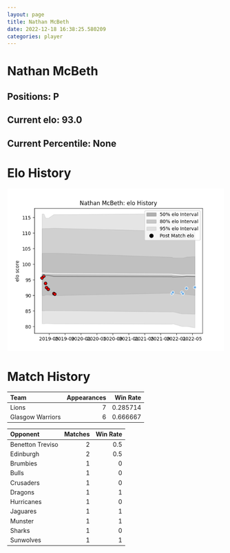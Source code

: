 ```yaml
---  
layout: page  
title: Nathan McBeth  
date: 2022-12-18 16:38:25.580209  
categories: player  
---
```

# Nathan McBeth

## Positions: P

## Current elo: 93.0

## Current Percentile: None

# Elo History


![elo history](history_NathanMcBeth.png)
# Match History


| Team             |   Appearances |   Win Rate |
|:-----------------|--------------:|-----------:|
| Lions            |             7 |   0.285714 |
| Glasgow Warriors |             6 |   0.666667 |

| Opponent         |   Matches |   Win Rate |
|:-----------------|----------:|-----------:|
| Benetton Treviso |         2 |        0.5 |
| Edinburgh        |         2 |        0.5 |
| Brumbies         |         1 |        0   |
| Bulls            |         1 |        0   |
| Crusaders        |         1 |        0   |
| Dragons          |         1 |        1   |
| Hurricanes       |         1 |        0   |
| Jaguares         |         1 |        1   |
| Munster          |         1 |        1   |
| Sharks           |         1 |        0   |
| Sunwolves        |         1 |        1   |